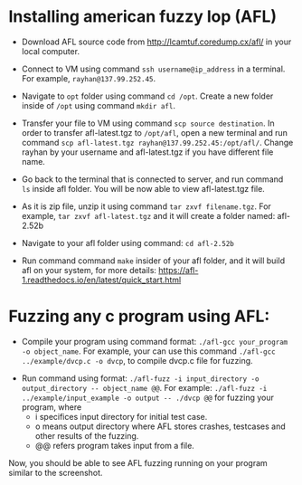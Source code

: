 
<!-- Transferring file to VM : scp source destination 

Extract file : tar zxvf fileNameHere.tgz 

Go to `cd afl-2.52b/` 

Compile : ./afl-gcc ../example/dvcp.c -o dvcp 


./afl-fuzz -i ../example/input_example/ -o output -- ./dvcp @@ -->

# Installing american fuzzy lop (AFL) 
- Download AFL source code from http://lcamtuf.coredump.cx/afl/ in your local computer. 
- Connect to VM using command `ssh username@ip_address` in a terminal. For example, `rayhan@137.99.252.45`. 
- Navigate to `opt` folder using command `cd /opt`. Create a new folder inside of `/opt` using command `mkdir afl`. 

- Transfer your file to VM using command `scp source destination`. In order to transfer afl-latest.tgz to `/opt/afl`, open a new terminal and run command `scp afl-latest.tgz rayhan@137.99.252.45:/opt/afl/`. Change rayhan by your username and afl-latest.tgz if you have different file name.

- Go back to the terminal that is connected to server, and run command `ls` inside afl folder. You will be now able to view afl-latest.tgz file. 

- As it is zip file, unzip it using command `tar zxvf filename.tgz`. For example, `tar zxvf afl-latest.tgz` and it will create a folder named: afl-2.52b

- Navigate to your afl folder using command: `cd afl-2.52b`  

- Run command command `make` insider of your afl folder, and it will build afl on your system, for more details: https://afl-1.readthedocs.io/en/latest/quick_start.html 


# Fuzzing any c program using AFL: 
- Compile your program using command format: `./afl-gcc your_program -o object_name`. For example, your can use this command `./afl-gcc ../example/dvcp.c -o dvcp`, to compile dvcp.c file for fuzzing. 

<!-- where
-fsanitize is used to enable various sanitizers, here I used address and undefined that explicitly tells to detect buffer overflow, use after free and undefined behavior respectively. Some other options for -fsanitizer are thread, memory, leak.  -->


- Run command using format: `./afl-fuzz -i input_directory -o output_directory -- object_name @@`. For example: `./afl-fuzz -i ../example/input_example -o output -- ./dvcp @@` for fuzzing your program, where 
    - i specifices input directory for initial test case. 
    - o means output directory where AFL stores crashes, testcases and other results of the fuzzing. 
    - @@ refers program takes input from a file. 

Now, you should be able to see AFL fuzzing running on your program similar to the screenshot.




